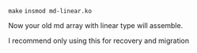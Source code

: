 `make`
`insmod md-linear.ko`

Now your old md array with linear type will assemble. 

I recommend only using this for recovery and migration
